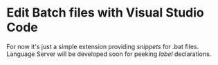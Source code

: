 # Edit Batch files with Visual Studio Code

For now it's just a simple extension providing *snippets* for .bat files. Language Server will be developed soon for peeking _label_ declarations.
